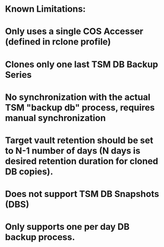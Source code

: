 # Known Limitations:
#
# Only uses a single COS Accesser (defined in rclone profile)
# Clones only one last TSM DB Backup Series
# No synchronization with the actual TSM "backup db" process, requires manual synchronization
# Target vault retention should be set to N-1 number of days (N days is desired retention duration for cloned DB copies).
# Does not support TSM DB Snapshots (DBS)
# Only supports one per day DB backup process.
